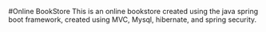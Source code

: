 #Online BookStore
This is an online bookstore created using the java spring boot framework, created using MVC, Mysql, hibernate, and spring security.

